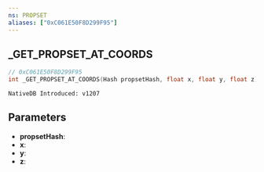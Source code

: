 ```yaml
---
ns: PROPSET
aliases: ["0xC061E50F8D299F95"]
---
```

## _GET_PROPSET_AT_COORDS

```c
// 0xC061E50F8D299F95
int _GET_PROPSET_AT_COORDS(Hash propsetHash, float x, float y, float z);
```

```
NativeDB Introduced: v1207
```

## Parameters
* **propsetHash**:
* **x**:
* **y**:
* **z**:
